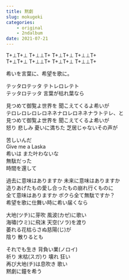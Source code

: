 ```yaml
---
title: 黙劇
slug: mokugeki
categories:
    - original
    - 2ndalbum
date: 2021-07-21
---
```


T+⊥T+⊥ T+⊥⊥T+ T+⊥T+⊥ T+⊥⊥T+  
T+⊥T+⊥ T+⊥⊥T+ T+⊥T+⊥ T+⊥⊥T+  

希いを言葉に、希望を歌に。  

テッタロテッタ テトレロレテト  
テッタロテッタ 言葉が枯れ葉なら  

見つめて御覧よ世界を 聞こえてくるよ希いが  
テロレロレロレロネネナロレロネネナラトテレ、と  
見つめて御覧よ世界を 聞こえてくるよ希いが  
怒り 悲しみ 憂いに満ちた 芝居じゃないその声が  

苦しいんだ  
Give me a Laska  
希いは また叶わないな  
無駄だった  
時間を還して  

過去に意味はありますか 未来に意味はありますか  
造りあげたもの愛し合ったもの崩れ行くものに  
全て意味はありますか ボクら全て無駄ですか？  
希望を歌に仕舞い時に希い届くなら  

大地(ツチ)に芽吹 風波(カゼ)に歌い  
海嘯(ウミ)に飛沫 天空(ソラ)を渡り  
萎れる花枯らさぬ慈陽(じ)が  
陰り 散りるとも  

それでも生き 背負い業(ノロイ)  
祈り 末枯(スガ)り 壊れ 狂い  
再び大地(チ)は息吹き 歌い  
黙劇に鐘を希う  